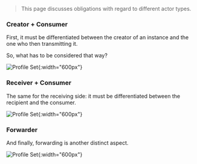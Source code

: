 <style>
table th {background: #f0b033}
table tr:nth-child(even) {background: #EEE}
table tr:nth-child(odd) {background: #FFF}
</style>

> This page discusses obligations with regard to different actor types.

### Creator + Consumer

First, it must be differentiated between the creator of an instance and the one who then transmitting it.

So, what has to be considered that way?

![Profile Set](actor_sender.png){:width="600px"}
<br clear="all"/> 

### Receiver + Consumer

The same for the receiving side: it must be differentiated between the recipient and the consumer.

![Profile Set](actor_receiver.png){:width="600px"}
<br clear="all"/> 

### Forwarder

And finally, forwarding is another distinct aspect.

![Profile Set](actor_forwarder.png){:width="600px"}
<br clear="all"/> 
